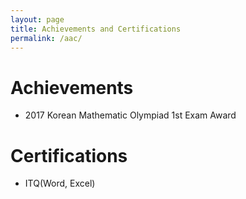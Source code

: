 ```yaml
---
layout: page
title: Achievements and Certifications
permalink: /aac/
---
```


# Achievements
* 2017 Korean Mathematic Olympiad 1st Exam Award

# Certifications
* ITQ(Word, Excel)